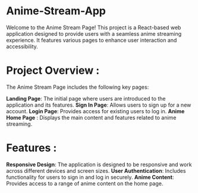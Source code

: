 # Anime-Stream-App

Welcome to the Anime Stream Page! This project is a React-based web application designed to provide users with a seamless anime streaming experience. It features various pages to enhance user interaction and accessibility.

# Project Overview :

The Anime Stream Page includes the following key pages:

**Landing Page**: The initial page where users are introduced to the application and its features.
**Sign In Page**: Allows users to sign up for a new account.
**Login Page**: Provides access for existing users to log in.
**Anime Home Page** : Displays the main content and features related to anime streaming.

# Features :

**Responsive Design**: The application is designed to be responsive and work across different devices and screen sizes.
**User Authentication**: Includes functionality for users to sign in and log in securely.
**Anime Content**: Provides access to a range of anime content on the home page.
